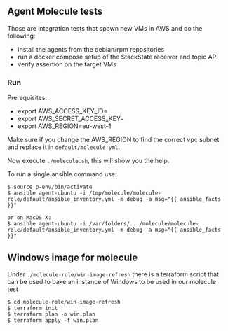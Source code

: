 Agent Molecule tests
--------------------

Those are integration tests that spawn new VMs in AWS and do the following:

* install the agents from the debian/rpm repositories
* run a docker compose setup of the StackState receiver and topic API
* verify assertion on the target VMs

### Run

Prerequisites:

* export AWS_ACCESS_KEY_ID=
* export AWS_SECRET_ACCESS_KEY=
* export AWS_REGION=eu-west-1

Make sure if you change the AWS_REGION to find the correct vpc subnet and replace it in `default/molecule.yml`.

Now execute `./molecule.sh`, this will show you the help.

To run a single ansible command use:

    $ source p-env/bin/activate
    $ ansible agent-ubuntu -i /tmp/molecule/molecule-role/default/ansible_inventory.yml -m debug -a msg="{{ ansible_facts }}"
    
    or on MacOS X:
    $ ansible agent-ubuntu -i /var/folders/.../molecule/molecule-role/default/ansible_inventory.yml -m debug -a msg="{{ ansible_facts }}"


## Windows image for molecule

Under `./molecule-role/win-image-refresh` there is a terraform script that can be used to bake an instance of Windows to be used in our molecule test

    $ cd molecule-role/win-image-refresh
    $ terraform init
    $ terraform plan -o win.plan
    $ terraform apply -f win.plan
